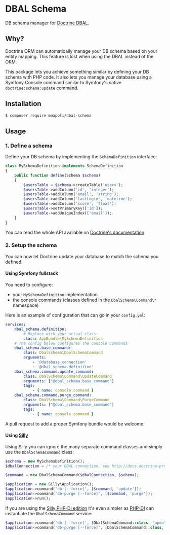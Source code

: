 # DBAL Schema

DB schema manager for [Doctrine DBAL](http://www.doctrine-project.org/projects/dbal.html).

## Why?

Doctrine ORM can automatically manage your DB schema based on your entity mapping. This feature is lost when using the DBAL instead of the ORM.

This package lets you achieve something similar by defining your DB schema with PHP code. It also lets you manage your database using a Symfony Console command similar to Symfony's native `doctrine:schema:update` command.

## Installation

```bash
$ composer require mnapoli/dbal-schema
```

## Usage

### 1. Define a schema

Define your DB schema by implementing the `SchemaDefinition` interface:

```php
class MySchemaDefinition implements SchemaDefinition
{
    public function define(Schema $schema)
    {
        $usersTable = $schema->createTable('users');
        $usersTable->addColumn('id', 'integer');
        $usersTable->addColumn('email', 'string');
        $usersTable->addColumn('lastLogin', 'datetime');
        $usersTable->addColumn('score', 'float');
        $usersTable->setPrimaryKey(['id']);
        $usersTable->addUniqueIndex(['email']);
    }
}
```

You can read the whole API available on [Doctrine's documentation](http://docs.doctrine-project.org/projects/doctrine-dbal/en/latest/reference/schema-representation.html).

### 2. Setup the schema

You can now let Doctrine update your database to match the schema you defined.

#### Using Symfony fullstack

You need to configure:

- your `MySchemaDefinition` implementation
- the console commands (classes defined in the `DbalSchema\Command\*` namespace)

Here is an example of configuration that can go in your `config.yml`:

```yaml
services:
    dbal_schema.definition:
        # Replace with your actual class:
        class: AppBundle\MySchemaDefinition
    # The config below configures the console commands
    dbal_schema.base_command:
        class: DbalSchema\DbalSchemaCommand
        arguments:
            - '@database_connection'
            - '@dbal_schema.definition'
    dbal_schema.command.update_command:
        class: DbalSchema\Command\UpdateCommand
        arguments: ["@dbal_schema.base_command"]
        tags:
            - { name: console.command }
    dbal_schema.command.purge_command:
        class: DbalSchema\Command\PurgeCommand
        arguments: ["@dbal_schema.base_command"]
        tags:
            - { name: console.command }
```

A pull request to add a proper Symfony bundle would be welcome.

#### Using [Silly](https://github.com/mnapoli/silly)

Using Silly you can ignore the many separate command classes and simply use the `DbalSchemaCommand` class:

```php
$schema = new MySchemaDefinition();
$dbalConnection = /* your DBAL connection, see http://docs.doctrine-project.org/projects/doctrine-dbal/en/latest/reference/configuration.html */

$command = new DbalSchemaCommand($dbalConnection, $schema);

$application = new Silly\Application();
$application->command('db [--force]', [$command, 'update']);
$application->command('db-purge [--force]', [$command, 'purge']);
$application->run();
```

If you are using the [Silly PHP-DI edition](https://github.com/mnapoli/silly/blob/master/docs/php-di.md) it's even simpler as [PHP-DI](http://php-di.org/) can instantiate the `DbalSchemaCommand` service:

```php
$application->command('db [--force]', [DbalSchemaCommand::class, 'update']);
$application->command('db-purge [--force]', [DbalSchemaCommand::class, 'purge']);
```
